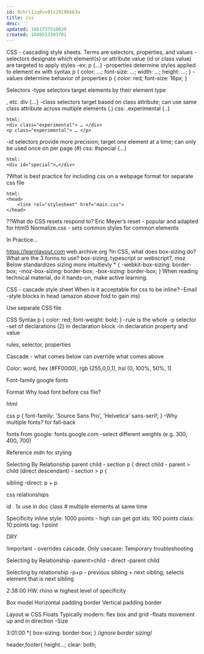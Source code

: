 ```yaml
---
id: 0chrl1iq0vv8tx2919bk63a
title: css
desc: ''
updated: 1681737510020
created: 1649553303701
---
```


CSS - cascading style sheets. Terms are selectors, properties, and values
-selectors designate which element(s) or attribute value (id or class value) are targeted to apply styles
	-ex: p {…}
-properties determine styles applied to element
	ex with syntax 
	p {
		color: …;
		font-size: …;
		width: …;
		height: …;
	}
-values determine behavior of properties
	p {
		color: red;
		font-size: 16px;
	}
	
Selectors
-type selectors target elements by their element type  <div> <p> <span>, etc.
	div {…}
-class selectors target based on class attribute; can use same class attribute across multiple elements (.)
	css: 
	.experimental {..}
	
	html:
	<div class="experimental"> … </div>
	<p class="experimental"> … </p>
-id selectors provide more precision; target one element at a time; can only be used once on per page (#)
	css:
	#special {…}
	
	html:
	<div id="special">…</div>
	
?What is best practice for including css on a webpage
format for separate css file

	html:
	<head>
		<link rel="stylesheet" href="main.css">
	</head>
	
??What do CSS resets respond to?
Eric Meyer’s reset - popular and adapted for html5
Normalize.css - sets common styles for common elements

In Practice…

https://learnlayout.com  web.archive.org
?In CSS, what does box-sizing do?
What are the 3 forms to use? box-sizing, typescript or webscript?, moz
Below standardizes sizing more intuitievly
	* {
		-webkit-box-sizing: border-box;
		-moz-box-sizing:	border-box;
		-box-sizing: 		border-box;
	}
When reading technical material, do it hands-on, make active learning.

CSS - cascade style sheet
When is it acceptable for css to be inline?
	-Email
	-style blocks in head (amazon above fold to gain ms)

Use separate CSS file
	<link rel="stylesheet" href="css/style.css">

CSS Syntax
p {
	color: red;
	font-weight: bold;
}
-rule is the whole
-p selector
-set of declarations (2) in declaration block
-in declaration property and value

rules, selector, properties

Cascade - what comes below can override what comes above 

Color: word, hex (#FF0000), rgb (255,0,0,1), hsl (0, 100%, 50%, 1)

Font-family
google fonts

Format
Why load font before css file?

html
<head>
	<link href ="https://fonts.googleapis.com/…" rel="stylesheet">
</head>

css
p {
	font-family: 'Source Sans Pro', 'Helvetica' sans-serif;
}
-Why multiple fonts? 
	for fall-back 
	
fonts from google: fonts.google.com
-select different weights (e.g. 300, 400, 700)

Reference mdn for styling

Selecting By Relationship
parent child - section p {
direct child - parent > child (direct descendant) - section > p {

sibling 
-direct: p + p

css relationships

id . 1x use in doc
class # multiple elements at same time

Specificity
inline style: 1000 points - high can get got
ids: 100 points
class: 10 points
tag: 1 point

DRY

!important - overrides cascade. Only usecase: Temporary troubleshooting

Selecting by Relationship
-parent>child - direct
-parent child

Selecting by relationship
-p+p - previous sibling + next sibling; selects element that is next sibling

2:38:00 HW: rhino w highest level of specificity

Box model
Horizontal padding border
Vertical padding border

Layout w CSS
Floats
Typically modern: flex box and grid
-floats movement up and in direction
-Size

3:01:00
*{
	box-sizing: border-box;
} /*ignore border sizing*/

header,footer{
	height…;
	clear: both;

